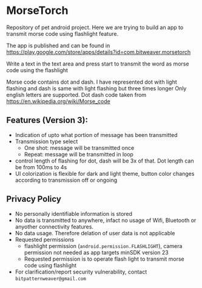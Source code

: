 # MorseTorch

Repository of pet android project. Here we are trying to build an app to transmit morse code using flashlight feature.

The app is published and can be found in https://play.google.com/store/apps/details?id=com.bitweaver.morsetorch

Write a text in the text area and press start to transmit the word as morse code using the flashlight

Morse code contains dot and dash. I have represented dot with light flashing and dash is same with light flashing but three times longer
Only english letters are supported. Dot dash code taken from https://en.wikipedia.org/wiki/Morse_code

## Features (Version 3):
* Indication of upto what portion of message has been transmitted
* Transmission type select
  * One shot: message will be transmitted once
  * Repeat: message will be transmitted in loop
* control length of flashing for dot, dash will be 3x of that. Dot length can be from 100ms to 4s
* UI colorization is flexible for dark and light theme, button color changes according to transmission off or ongoing

## Privacy Policy
* No personally identifiable information is stored
* No data is transmitted to anywhere, infact no usage of Wifi, Bluetooth or anyother connectivity features.
* No data usage. Therefore delation of user data is not applicable
* Requested permissions
  * flashlight permission (```android.permission.FLASHLIGHT```), camera permission not needed as app targets minSDK version 23
  * Requested permission is to operate flash light to transmit morse code using flashlight
* For clarification/report security vulnerability, contact ```bitpatternweaver@gmail.com```